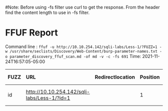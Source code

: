 #Note: Before using -fs filter use curl to get the response. From the header find the content length to use in -fs filter.


# FFUF Report

  Command line : `ffuf -u http://10.10.254.142/sqli-labs/Less-1/?FUZZ=1 -w /usr/share/seclists/Discovery/Web-Content/burp-parameter-names.txt -o parameter_discovery_ffuf_scan.md -of md -v -c -fs 691`
  Time: 2021-11-24T16:57:05-05:00

  | FUZZ | URL | Redirectlocation | Position | Status Code | Content Length | Content Words | Content Lines | Content Type | ResultFile |
  | :- | :-- | :--------------- | :---- | :------- | :---------- | :------------- | :------------ | :--------- | :----------- |
  | id | http://10.10.254.142/sqli-labs/Less-1/?id=1 |  | 1 | 200 | 721 | 37 | 29 | text/html; charset=UTF-8 |  |
  